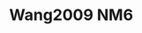 <a name="material" />

# Wang2009 NM6
<script type="application/ld+json">
  {
    "@context": "https://schema.org/",
    "@type": "ChemicalSubstance",
    "http://purl.org/dc/terms/conformsTo":
      {
        "@type": "CreativeWork",
        "@id": "https://bioschemas.org/profiles/ChemicalSubstance/0.4-RELEASE/"
      },
    "@id": "https://egonw.github.io/nanowiki/nanowiki169.html#material",
    "name": "Wang2009 NM6",
    "sameAs": "http://127.0.0.1/mediawiki/index.php/Special:URIResolver/Wang2009_NM6"
  }
</script>

